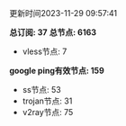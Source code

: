 更新时间2023-11-29 09:57:41

**总订阅: 37**
**总节点: 6163**
- vless节点: 7

**google ping有效节点: 159**
- ss节点: 53
- trojan节点: 31
- v2ray节点: 75

